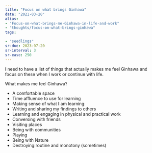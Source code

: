 ```yaml
---
title: "Focus on what brings Ginhawa"
date: "2021-03-20"
alias:
- "Focus-on-what-brings-me-Ginhawa-in-life-and-work"
- "thoughts/focus-on-what-brings-ginhawa"
tags:

- "seedlings"
sr-due: 2023-07-20
sr-interval: 3
sr-ease: 250
---
```


I need to have a list of things that actually makes me feel Ginhawa and focus on these when I work or continue with life.

What makes me feel Ginhawa?

- A comfortable space
- Time affluence to use for learning
- Making sense of what I am learning
- Writing and sharing my findings to others
- Learning and engaging in physical and practical work
- Conversing with friends
- Visiting places
- Being with communities
- Playing
- Being with Nature
- Destroying routine and monotony (sometimes)

